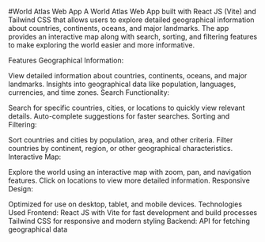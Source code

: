 #World Atlas Web App
A World Atlas Web App built with React JS (Vite) and Tailwind CSS that allows users to explore detailed geographical information about countries, continents, oceans, and major landmarks. The app provides an interactive map along with search, sorting, and filtering features to make exploring the world easier and more informative.

Features
Geographical Information:

View detailed information about countries, continents, oceans, and major landmarks.
Insights into geographical data like population, languages, currencies, and time zones.
Search Functionality:

Search for specific countries, cities, or locations to quickly view relevant details.
Auto-complete suggestions for faster searches.
Sorting and Filtering:

Sort countries and cities by population, area, and other criteria.
Filter countries by continent, region, or other geographical characteristics.
Interactive Map:

Explore the world using an interactive map with zoom, pan, and navigation features.
Click on locations to view more detailed information.
Responsive Design:

Optimized for use on desktop, tablet, and mobile devices.
Technologies Used
Frontend:
React JS with Vite for fast development and build processes
Tailwind CSS for responsive and modern styling
Backend:
API for fetching geographical data
